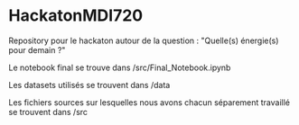 # HackatonMDI720

Repository pour le hackaton autour de la question : "Quelle(s) énergie(s) pour demain ?"

Le notebook final se trouve dans /src/Final_Notebook.ipynb

Les datasets utilisés se trouvent dans /data

Les fichiers sources sur lesquelles nous avons chacun séparement travaillé se trouvent dans /src
